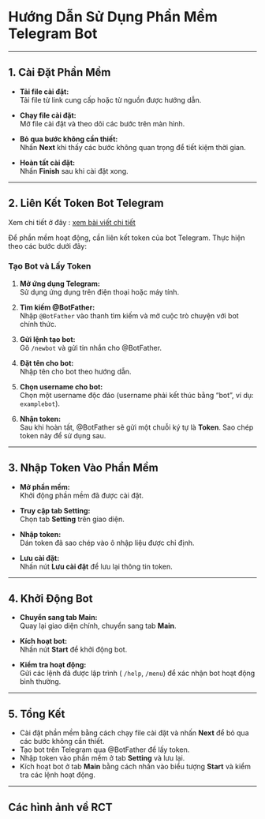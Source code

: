 # Hướng Dẫn Sử Dụng Phần Mềm Telegram Bot

---

## 1. Cài Đặt Phần Mềm

- **Tải file cài đặt:**  
  Tải file từ link cung cấp hoặc từ nguồn được hướng dẫn.

- **Chạy file cài đặt:**  
  Mở file cài đặt và theo dõi các bước trên màn hình.

- **Bỏ qua bước không cần thiết:**  
  Nhấn **Next** khi thấy các bước không quan trọng để tiết kiệm thời gian.

- **Hoàn tất cài đặt:**  
  Nhấn **Finish** sau khi cài đặt xong.

---

## 2. Liên Kết Token Bot Telegram
Xem chi tiết ở đây : [xem bài viết chi tiết](https://vietnix.vn/tao-bot-telegram/)

Để phần mềm hoạt động, cần liên kết token của bot Telegram. Thực hiện theo các bước dưới đây:

### Tạo Bot và Lấy Token

1. **Mở ứng dụng Telegram:**  
   Sử dụng ứng dụng trên điện thoại hoặc máy tính.

2. **Tìm kiếm @BotFather:**  
   Nhập `@BotFather` vào thanh tìm kiếm và mở cuộc trò chuyện với bot chính thức.

3. **Gửi lệnh tạo bot:**  
   Gõ `/newbot` và gửi tin nhắn cho @BotFather.

4. **Đặt tên cho bot:**  
   Nhập tên cho bot theo hướng dẫn.

5. **Chọn username cho bot:**  
   Chọn một username độc đáo (username phải kết thúc bằng “bot”, ví dụ: `examplebot`).

6. **Nhận token:**  
   Sau khi hoàn tất, @BotFather sẽ gửi một chuỗi ký tự là **Token**. Sao chép token này để sử dụng sau.

---

## 3. Nhập Token Vào Phần Mềm

- **Mở phần mềm:**  
  Khởi động phần mềm đã được cài đặt.

- **Truy cập tab Setting:**  
  Chọn tab **Setting** trên giao diện.

- **Nhập token:**  
  Dán token đã sao chép vào ô nhập liệu được chỉ định.

- **Lưu cài đặt:**  
  Nhấn nút **Lưu cài đặt** để lưu lại thông tin token.

---

## 4. Khởi Động Bot

- **Chuyển sang tab Main:**  
  Quay lại giao diện chính, chuyển sang tab **Main**.

- **Kích hoạt bot:**  
  Nhấn nút **Start** để khởi động bot.

- **Kiểm tra hoạt động:**  
  Gửi các lệnh đã được lập trình ( `/help`, `/menu`) để xác nhận bot hoạt động bình thường.

---

## 5. Tổng Kết

- Cài đặt phần mềm bằng cách chạy file cài đặt và nhấn **Next** để bỏ qua các bước không cần thiết.
- Tạo bot trên Telegram qua @BotFather để lấy token.
- Nhập token vào phần mềm ở tab **Setting** và lưu lại.
- Kích hoạt bot ở tab **Main** bằng cách nhấn vào biểu tượng **Start** và kiểm tra các lệnh hoạt động.

---
## Các hình ảnh về RCT 

